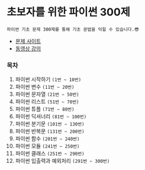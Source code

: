 # 초보자를 위한 파이썬 300제

    파이썬 기초 문제 300제를 통해 기초 문법을 익힐 수 있습니다.😎

* [문제 사이트](https://wikidocs.net/book/922)
* [동영상 강의](https://youtube.com/playlist?list=PLNPt2ycoheHqhS_OP4XA8nWycWQWnQtki)

### 목차
1. 파이썬 시작하기 `(1번 ~ 10번)`
2. 파이썬 변수 `(11번 ~ 20번)`
4. 파이썬 문자열 `(21번 ~ 50번)`
5. 파이썬 리스트 `(51번 ~ 70번)`
5. 파이썬 튜플 `(71번 ~ 80번)`
6. 파이썬 딕셔너리 `(81번 ~ 100번)`
7. 파이썬 분기문 `(101번 ~ 130번)`
8. 파이썬 반복문 `(131번 ~ 200번)`
9. 파이썬 함수 `(201번 ~ 240번)`
10. 파이썬 모듈 `(241번 ~ 250번)`
11. 파이썬 클래스 `(251번 ~ 290번)`
12. 파이썬 입출력과 예외처리 `(291번 ~ 300번)`
